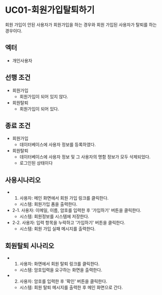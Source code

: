 # UC01-회원가입탈퇴하기
회원 가입이 안된 사용자가 회원가입을 하는 경우와
회원 가입된 사용자가 탈퇴를 하는 경우이다.

## 엑터
- 개인사용자

## 선행 조건
- 회원가입
    - 회원가입이 되어 있지 않다.
- 회원탈퇴
    - 회원가입이 되어 있다.

## 종료 조건
- 회원가입
    - 데이터베이스에 사용자 정보를 등록하였다.
- 회원탈퇴
    - 데이터베이스에 사용자 정보 및 그 사용자의 명함 정보가 모두 삭제되었다.
    - 로그인된 상태이다

## 사용시나리오
- 1. 사용자: 메인 화면에서 회원 가입 링크를 클릭한다.
    - 시스템: 회원가입 폼을 출력한다.
- 2-1. 사용자: 이메일, 이름, 암호를 입력한 후 '가입하기' 버튼을 클릭한다.
    - 시스템: 회원정보를 시스템에 저장한다.
- 2-2. 사용자: 입력 항목을 누락하고 '가입하기' 버튼을 클릭한다.
    - 시스템: 회원 가입 실패 메시지를 출력한다.

## 회원탈퇴 시나리오
- 1. 사용자: 화면에서 회원 탈퇴 링크를 클릭한다.
    - 시스템: 암호입력을 요구하는 화면을 출력한다.
- 2. 사용자: 암호를 입력한 후 '확인' 버튼을 클릭한다. 
    - 시스템: 회원 탈퇴 메시지를 출력한 후 메인 화면으로 간다.